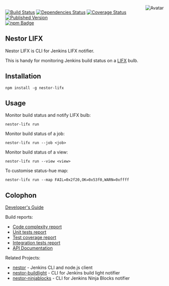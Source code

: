 <img align="right" src="https://raw.github.com/cliffano/nestor-lifx/master/avatar.jpg" alt="Avatar"/>

[![Build Status](https://img.shields.io/travis/cliffano/nestor-lifx.svg)](http://travis-ci.org/cliffano/nestor-lifx)
[![Dependencies Status](https://img.shields.io/david/cliffano/nestor-lifx.svg)](http://david-dm.org/cliffano/nestor-lifx)
[![Coverage Status](https://img.shields.io/coveralls/cliffano/nestor-lifx.svg)](https://coveralls.io/r/cliffano/nestor-lifx?branch=master)
[![Published Version](https://img.shields.io/npm/v/nestor-lifx.svg)](http://www.npmjs.com/package/nestor-lifx)
<br/>
[![npm Badge](https://nodei.co/npm/nestor-lifx.png)](http://npmjs.org/package/nestor-lifx)

Nestor LIFX
-----------

Nestor LIFX is CLI for Jenkins LIFX notifier.

This is handy for monitoring Jenkins build status on a [LIFX](http://www.lifx.com) bulb.

Installation
------------

    npm install -g nestor-lifx

Usage
-----

Monitor build status and notify LIFX bulb:

    nestor-lifx run

Monitor build status of a job:

    nestor-lifx run --job <job>

Monitor build status of a view:

    nestor-lifx run --view <view>

To customise status-hue map:

    nestor-lifx run --map FAIL=0x2f20,OK=0x53f0,WARN=0xffff

Colophon
--------

[Developer's Guide](https://cliffano.github.io/developers_guide.html#nodejs)

Build reports:

* [Code complexity report](https://cliffano.github.io/nestor-lifx/complexity/plato/index.html)
* [Unit tests report](https://cliffano.github.io/nestor-lifx/test/buster.out)
* [Test coverage report](https://cliffano.github.io/nestor-lifx/coverage/buster-istanbul/lcov-report/lib/index.html)
* [Integration tests report](https://cliffano.github.io/nestor-lifx/test-integration/cmdt.out)
* [API Documentation](https://cliffano.github.io/nestor-lifx/doc/dox-foundation/index.html)

Related Projects:

* [nestor](http://github.com/cliffano/nestor) - Jenkins CLI and node.js client
* [nestor-buildlight](http://github.com/cliffano/nestor-buildlight) - CLI for Jenkins build light notifier
* [nestor-ninjablocks](http://github.com/cliffano/nestor-ninjablocks) - CLI for Jenkins Ninja Blocks notifier
